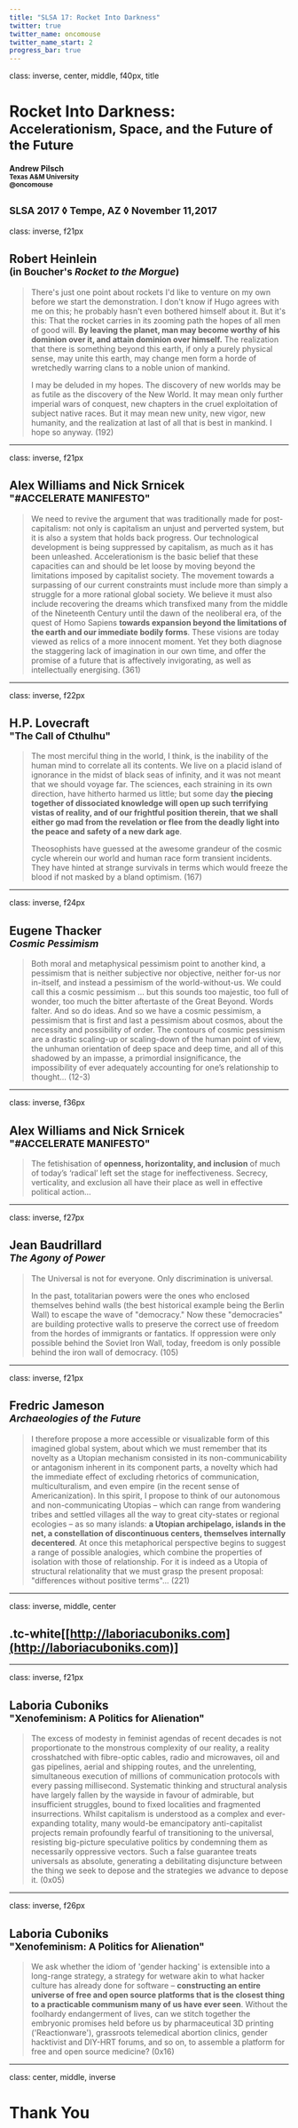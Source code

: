 ```yaml
---
title: "SLSA 17: Rocket Into Darkness"
twitter: true
twitter_name: oncomouse
twitter_name_start: 2
progress_bar: true
---
```

class: inverse, center, middle, f40px, title

# Rocket Into Darkness:<br> <small>Accelerationism, Space, and the Future of the Future</small>

**Andrew Pilsch**  
**<small>Texas A&M University</small>**  
**<small>@oncomouse</small>**

**<small>SLSA 2017 ◊ Tempe, AZ ◊ November 11,2017</small>**
---
class: inverse, f21px
## Robert Heinlein<br><small>(in Boucher's *Rocket to the Morgue*)</small>

> There's just one point about rockets I'd like to venture on my own before we start the demonstration.  I don't know if Hugo agrees with me on this; he probably hasn't even bothered himself about it.  But it's this: That the rocket carries in its zooming path the hopes of all men of good will.  **By leaving the planet, man may become worthy of his dominion over it, and attain dominion over himself.**  The realization that there is something beyond this earth, if only a purely physical sense, may unite this earth, may change men form a horde of wretchedly warring clans to a noble union of mankind.
>
> I may be deluded in my hopes. The discovery of new worlds may be as futile as the discovery of the New World.  It may mean only further imperial wars of conquest, new chapters in the cruel exploitation of subject native races.  But it may mean new unity, new vigor, new humanity, and the realization at last of all that is best in mankind.  I hope so anyway. (192)
---
class: inverse, f21px
## Alex Williams and Nick Srnicek<br><small>"#ACCELERATE MANIFESTO"</small>

> We need to revive the argument that was traditionally made for post-capitalism: not only is capitalism an unjust and perverted system, but it is also a system that holds back progress. Our technological development is being suppressed by capitalism, as much as it has been unleashed. Accelerationism is the basic belief that these capacities can and should be let loose by moving beyond the limitations imposed by capitalist society. The movement towards a surpassing of our current constraints must include more than simply a struggle for a more rational global society. We believe it must also include recovering the dreams which transfixed many from the middle of the Nineteenth Century until the dawn of the neoliberal era, of the quest of Homo Sapiens **towards expansion beyond the limitations of the earth and our immediate bodily forms**. These visions are today viewed as relics of a more innocent moment. Yet they both diagnose the staggering lack of imagination in our own time, and offer the promise of a future that is affectively invigorating, as well as intellectually energising. (361)
---
class: inverse, f22px
## H.P. Lovecraft<br><small>"The Call of Cthulhu"</small>

> The most merciful thing in the world, I think, is the inability of the human mind to correlate all its contents. We live on a placid island of ignorance in the midst of black seas of infinity, and it was not meant that we should voyage far. The sciences, each straining in its own direction, have hitherto harmed us little; but some day **the piecing together of dissociated knowledge will open up such terrifying vistas of reality, and of our frightful position therein, that we shall either go mad from the revelation or flee from the deadly light into the peace and safety of a new dark age**.
>
> Theosophists have guessed at the awesome grandeur of the cosmic cycle wherein our world and human race form transient incidents. They have hinted at strange survivals in terms which would freeze the blood if not masked by a bland optimism. (167)
---
class: inverse, f24px
## Eugene Thacker<br><small>*Cosmic Pessimism*</small>

> Both moral and metaphysical pessimism point to another kind, a pessimism that is neither subjective nor objective, neither for-us nor in-itself, and instead a pessimism of the world-without-us. We could call this a cosmic pessimism ... but this sounds too majestic, too full of wonder, too much the bitter aftertaste of the Great Beyond. Words falter. And so do ideas. And so we have a cosmic pessimism, a pessimism that is first and last a pessimism about cosmos, about the necessity and possibility of order. The contours of cosmic pessimism are a drastic scaling-up or scaling-down of the human point of view, the unhuman orientation of deep space and deep time, and all of this shadowed by an impasse, a primordial insignificance, the impossibility of ever adequately accounting for one’s relationship to thought… (12-3)
---
class: inverse, f36px
## Alex Williams and Nick Srnicek<br><small>"#ACCELERATE MANIFESTO"</small>

> The fetishisation of **openness, horizontality, and inclusion** of much of today’s ‘radical’ left set the stage for ineffectiveness. Secrecy, verticality, and exclusion all have their place as well in effective political action…
---
class: inverse, f27px
## Jean Baudrillard<br><small><em>The Agony of Power</em></small>

> The Universal is not for everyone. Only discrimination is universal.
>
> In the past, totalitarian powers were the ones who enclosed themselves behind walls (the best historical example being the Berlin Wall) to escape the wave of "democracy." Now these "democracies" are building protective walls to preserve the correct use of freedom from the hordes of immigrants or fantatics. If oppression were only possible behind the Soviet Iron Wall, today, freedom is only possible behind the iron wall of democracy. (105)
---
class: inverse, f21px
## Fredric Jameson<br><small><em>Archaeologies of the Future</em></small>

> I therefore propose a more accessible or visualizable form of this imagined global system, about which we must remember that its novelty as a Utopian mechanism consisted in its non-communicability or antagonism inherent in its component parts, a novelty which had the immediate effect of excluding rhetorics of communication, multiculturalism, and even empire (in the recent sense of Americanization). In this spirit, I propose to think of our autonomous and non-communicating Utopias – which can range from wandering tribes and settled villages all the way to great city-states or regional ecologies – as so many islands: **a Utopian archipelago, islands in the net, a constellation of discontinuous centers, themselves internally decentered**. At once this metaphorical perspective begins to suggest a range of possible analogies, which combine the properties of isolation with those of relationship. For it is indeed as a Utopia of structural relationality that we must grasp the present proposal: "differences without positive terms"... (221)
---
class: inverse, middle, center

## .tc-white[[http://laboriacuboniks.com](http://laboriacuboniks.com)]
---
class: inverse, f21px
## Laboria Cuboniks<br><small>"Xenofeminism: A Politics for Alienation"</small>

> The excess of modesty in feminist agendas of recent decades is not  proportionate to the monstrous complexity of our reality, a reality  crosshatched with fibre-optic cables, radio and microwaves, oil and gas  pipelines, aerial and shipping routes, and the unrelenting, simultaneous  execution of millions of communication protocols with every passing  millisecond.  Systematic thinking and structural analysis have largely fallen  by the wayside in favour of admirable, but insufficient struggles, bound to  fixed localities and fragmented insurrections.  Whilst capitalism is  understood as a complex and ever-expanding totality, many would-be emancipatory anti-capitalist projects remain profoundly fearful of transitioning to the universal, resisting big-picture speculative politics by condemning them as necessarily oppressive vectors.  Such a false guarantee treats universals as absolute, generating a debilitating disjuncture between the thing we seek to depose and the strategies we advance to depose it. (0x05)
---
class: inverse, f26px
## Laboria Cuboniks<br><small>"Xenofeminism: A Politics for Alienation"</small>

> We ask whether the idiom of 'gender hacking' is extensible into a long-range strategy, a strategy for wetware akin to what hacker culture has already done for software – **constructing an entire universe of free and open source platforms that is the closest thing to a practicable communism many of us have ever seen**.  Without the foolhardy endangerment of lives, can we stitch together the embryonic promises held before us by pharmaceutical 3D printing ('Reactionware'), grassroots telemedical abortion clinics, gender hacktivist and DIY-HRT forums, and so on, to assemble a platform for free and open source medicine? (0x16)
---
class: center, middle, inverse

# Thank You
